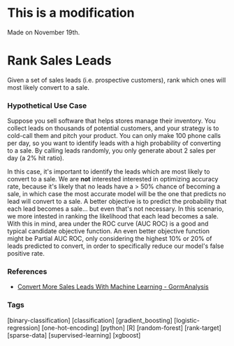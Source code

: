# This is a modification
Made on November 19th.

# Rank Sales Leads
Given a set of sales leads (i.e. prospective customers), rank which ones will most likely convert to a sale.

### Hypothetical Use Case
Suppose you sell software that helps stores manage their inventory. You collect leads on thousands of potential customers, and your strategy is to cold-call them and pitch your product. You can only make 100 phone calls per day, so you want to identify leads with a high probability of converting to a sale. By calling leads randomly, you only generate about 2 sales per day (a 2% hit ratio).

In this case, it's important to identify the leads which are most likely to convert to a sale. We are **not** interested interested in optimizing accuracy rate, because it's likely that no leads have a > 50% chance of becoming a sale, in which case the most accurate model will be the one that predicts no lead will convert to a sale. A better objective is to predict the probability that each lead becomes a sale... but even that's not necessary. In this scenario, we more intested in ranking the likelihood that each lead becomes a sale. With this in mind, area under the ROC curve (AUC ROC) is a good and typical candidate objective function. An even better objective function might be Partial AUC ROC, only considering the highest 10% or 20% of leads predicted to convert, in order to specifically reduce our model's false positive rate.

### References
- [Convert More Sales Leads With Machine Learning - GormAnalysis](http://gormanalysis.com/convert-more-sales-leads-with-machine-learning/)

### Tags
[binary-classification] [classification] [gradient_boosting] [logistic-regression] [one-hot-encoding] [python] [R] [random-forest] [rank-target] [sparse-data] [supervised-learning] [xgboost]
